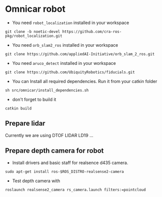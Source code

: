 # Omnicar robot

- You need `robot_localization` installed in your workspace
```
git clone -b noetic-devel https://github.com/cra-ros-pkg/robot_localization.git
```

- You need `orb_slam2_ros` installed in your workspace
```
git clone https://github.com/appliedAI-Initiative/orb_slam_2_ros.git
```

- You need `aruco_detect` installed in your workspace
```
git clone https://github.com/UbiquityRobotics/fiducials.git
```

- You can Install all required dependencies. Run it from your catkin folder
```
sh src/omnicar/install_dependencies.sh
```

- don't forget to build it
```
catkin build
```

## Prepare lidar
Currently we are using DTOF LIDAR LD19
...

## Prepare depth camera for robot

- Install drivers and basic staff for realsence d435 camera.
```
sudo apt-get install ros-$ROS_DISTRO-realsense2-camera
```
- Test depth camera with
```
roslaunch realsense2_camera rs_camera.launch filters:=pointcloud
```
